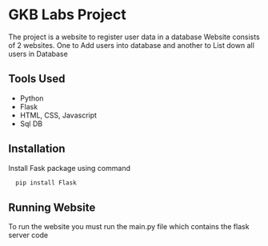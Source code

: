 
# GKB Labs Project

The project is a website to register user data in a database
Website consists of 2 websites. One to Add users into database and another to List down all users in Database

## Tools Used

- Python
- Flask
- HTML, CSS, Javascript
- Sql DB

## Installation

Install Fask package using command

```bash
  pip install Flask
```

## Running Website

To run the website you must run the main.py file which contains the flask server code



